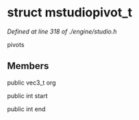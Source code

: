 # struct mstudiopivot_t

*Defined at line 318 of ./engine/studio.h*

 pivots



## Members

public vec3_t org

public int start

public int end



